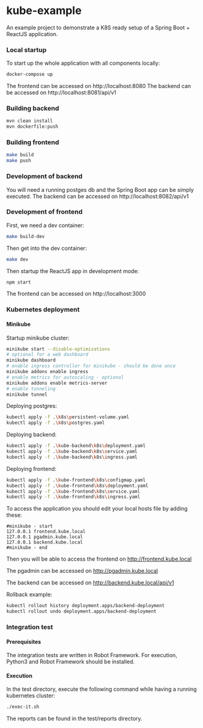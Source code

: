 # kube-example
An example project to demonstrate a K8S ready setup of a Spring Boot + ReactJS application.

### Local startup

To start up the whole application with all components locally:
```bash
docker-compose up
```
The frontend can be accessed on http://localhost:8080
The backend can be accessed on http://localhost:8081/api/v1
### Building backend

```bash
mvn clean install
mvn dockerfile:push
```

### Building frontend

```bash
make build
make push
```

### Development of backend

You will need a running postges db and the Spring Boot app can be simply executed.
The backend can be accessed on http://localhost:8082/api/v1

### Development of frontend

First, we need a dev container:
```bash
make build-dev
```
Then get into the dev container:
```bash
make dev
```
Then startup the ReactJS app in development mode:
```bash
npm start
```
The frontend can be accessed on http://localhost:3000

### Kubernetes deployment

#### Minikube

Startup minikube cluster:
```bash
minikube start --disable-optimizations
# optional for a web dashboard
minikube dashboard
# enable ingress controller for minikube - should be done once
minikube addons enable ingress
# enable metrics for autoscaling - optional
minikube addons enable metrics-server
# enable tunneling
minikube tunnel
```
Deploying postgres:
```bash
kubectl apply -f .\k8s\persistent-volume.yaml
kubectl apply -f .\k8s\postgres.yaml
```
Deploying backend:
```bash
kubectl apply -f .\kube-backend\k8s\deployment.yaml
kubectl apply -f .\kube-backend\k8s\service.yaml
kubectl apply -f .\kube-backend\k8s\ingress.yaml
```
Deploying frontend:
```bash
kubectl apply -f .\kube-frontend\k8s\configmap.yaml
kubectl apply -f .\kube-frontend\k8s\deployment.yaml
kubectl apply -f .\kube-frontend\k8s\service.yaml
kubectl apply -f .\kube-frontend\k8s\ingress.yaml
```
To access the application you should edit your local hosts file by adding these:
```
#minikube - start
127.0.0.1 frontend.kube.local
127.0.0.1 pgadmin.kube.local
127.0.0.1 backend.kube.local
#minikube - end
```
Then you will be able to access the frontend on http://frontend.kube.local

The pgadmin can be accessed on http://pgadmin.kube.local

The backend can be accessed on http://backend.kube.local/api/v1

Rollback example:
```bash
kubectl rollout history deployment.apps/backend-deployment
kubectl rollout undo deployment.apps/backend-deployment
```

### Integration test

#### Prerequisites

The integration tests are written in Robot Framework. For execution, Python3 and Robot Framework should be installed.

#### Execution

In the test directory, execute the following command while having a running kubernetes cluster:
```bash
./exec-it.sh
```

The reports can be found in the test/reports directory.